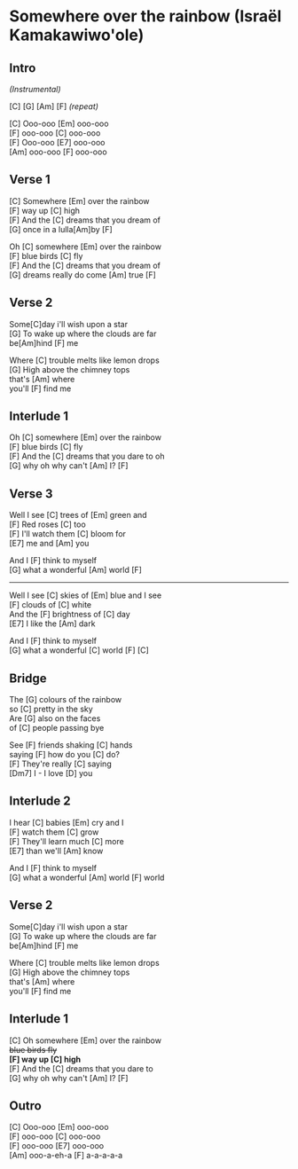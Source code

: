 # Somewhere over the rainbow (Israël Kamakawiwo'ole)

## Intro

_(Instrumental)_

[C] [G] [Am] [F] _(repeat)_

[C] Ooo-ooo [Em] ooo-ooo  
[F] ooo-ooo [C] ooo-ooo  
[F] Ooo-ooo [E7] ooo-ooo  
[Am] ooo-ooo [F] ooo-ooo

## Verse 1

[C] Somewhere [Em] over the rainbow  
[F] way up [C] high  
[F] And the [C] dreams that you dream of  
[G] once in a lulla[Am]by [F]

Oh [C] somewhere [Em] over the rainbow  
[F] blue birds [C] fly  
[F] And the [C] dreams that you dream of  
[G] dreams really do come [Am] true [F]

## Verse 2

Some[C]day i'll wish upon a star  
[G] To wake up where the clouds are far  
be[Am]hind [F] me

Where [C] trouble melts like lemon drops  
[G] High above the chimney tops  
that's [Am] where  
you'll [F] find me

## Interlude 1

Oh [C] somewhere [Em] over the rainbow  
[F] blue birds [C] fly  
[F] And the [C] dreams that you dare to oh  
[G] why oh why can't [Am] I? [F]

## Verse 3

Well I see [C] trees of [Em] green and  
[F] Red roses [C] too  
[F] I'll watch them [C] bloom for  
[E7] me and [Am] you

And I [F] think to myself  
[G] what a wonderful [Am] world [F]  

---

Well I see [C] skies of [Em] blue and I see  
[F] clouds of [C] white  
And the [F] brightness of [C] day  
[E7] I like the [Am] dark

And I [F] think to myself  
[G] what a wonderful [C] world [F] [C]

## Bridge

The [G] colours of the rainbow  
so [C] pretty in the sky  
Are [G] also on the faces  
of [C] people passing bye

See [F] friends shaking [C] hands  
saying [F] how do you [C] do?  
[F] They're really [C] saying  
[Dm7] I - I love [D] you

## Interlude 2

I hear [C] babies [Em] cry and I  
[F] watch them [C] grow  
[F] They'll learn much [C] more  
[E7] than we'll [Am] know

And I [F] think to myself  
[G] what a wonderful [Am] world [F] world

## Verse 2

Some[C]day i'll wish upon a star  
[G] To wake up where the clouds are far  
be[Am]hind [F] me

Where [C] trouble melts like lemon drops  
[G] High above the chimney tops  
that's [Am] where  
you'll [F] find me

## Interlude 1

[C] Oh somewhere [Em] over the rainbow  
~~blue birds fly~~  
**[F] way up [C] high**  
[F] And the [C] dreams that you dare to  
[G] why oh why can't [Am] I? [F]

## Outro

[C] Ooo-ooo [Em] ooo-ooo  
[F] ooo-ooo [C] ooo-ooo  
[F] ooo-ooo [E7] ooo-ooo  
[Am] ooo-a-eh-a [F] a-a-a-a-a
